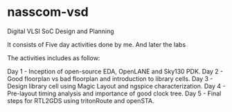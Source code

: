 # nasscom-vsd

Digital VLSI SoC Design and Planning

It consists of Five day activities done by me. And later the labs 

The activities includes as follow:

Day 1 - Inception of open-source EDA, OpenLANE and Sky130 PDK.
Day 2 - Good floorplan vs bad floorplan and introduction to library cells.
Day 3 - Design library cell using Magic Layout and ngspice characterization.
Day 4 - Pre-layout timing analysis and importance of good clock tree.
Day 5 - Final steps for RTL2GDS using tritonRoute and openSTA.

